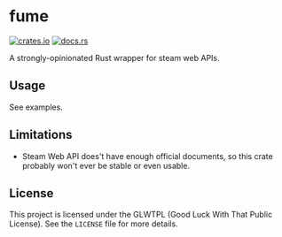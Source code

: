 # fume

[![crates.io](https://img.shields.io/crates/v/fume)](https://crates.io/crates/fume)
[![docs.rs](https://img.shields.io/docsrs/fume)](https://docs.rs/fume)

A strongly-opinionated Rust wrapper for steam web APIs.

## Usage

See examples.

## Limitations

- Steam Web API does't have enough official documents, so this crate probably won't ever be stable or even usable.

## License

This project is licensed under the GLWTPL (Good Luck With That Public License). See the `LICENSE` file for more details.
